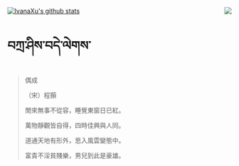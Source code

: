 [![IvanaXu's github stats](https://github-readme-stats.vercel.app/api?username=IvanaXu&show_icons=true&theme=vue-dark)](https://github.com/anuraghazra/github-readme-stats)
<img align="right" src="https://github-readme-stats.vercel.app/api/top-langs/?username=IvanaXu&langs_count=3&theme=graywhite" />
# བཀྲ་ཤིས་བདེ་ལེགས་
> 偶成
> 
> （宋）程顥
> 
> 閒來無事不從容，睡覺東窗日已紅。
> 
> 萬物靜觀皆自得，四時佳興與人同。
> 
> 道通天地有形外，思入風雲變態中。
> 
> 富貴不淫貧賤樂，男兒到此是豪雄。
>